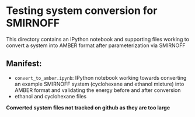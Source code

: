 # Testing system conversion for SMIRNOFF

This directory contains an IPython notebook and supporting files working to convert a system into AMBER format after parameterization via SMIRNOFF

## Manifest:
- `convert_to_amber.ipynb`: IPython notebook working towards converting an example SMIRNOFF system (cyclohexane and ethanol mixture) into AMBER format and validating the energy before and after conversion
- ethanol and cyclohexane files

**Converted system files not tracked on github as they are too large**
